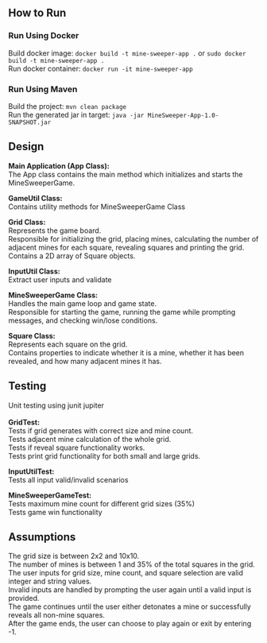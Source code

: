 ## How to Run
### Run Using Docker
Build docker image: `docker build -t mine-sweeper-app .` or `sudo docker build -t mine-sweeper-app .`\
Run docker container: `docker run -it mine-sweeper-app`
### Run Using Maven
Build the project: `mvn clean package`\
Run the generated jar in target: `java -jar MineSweeper-App-1.0-SNAPSHOT.jar`

## Design
**Main Application (App Class):**\
The App class contains the main method which initializes and starts the MineSweeperGame.

**GameUtil Class:**\
Contains utility methods for MineSweeperGame Class

**Grid Class:**\
Represents the game board.\
Responsible for initializing the grid, placing mines, calculating the number of adjacent mines for each square, revealing squares and printing the grid.\
Contains a 2D array of Square objects.

**InputUtil Class:**\
Extract user inputs and validate

**MineSweeperGame Class:**\
Handles the main game loop and game state.\
Responsible for starting the game, running the game while prompting messages, and checking win/lose conditions.

**Square Class:**\
Represents each square on the grid.\
Contains properties to indicate whether it is a mine, whether it has been revealed, and how many adjacent mines it has.

## Testing

Unit testing using junit jupiter\
\
**GridTest:**\
Tests if grid generates with correct size and mine count.\
Tests adjacent mine calculation of the whole grid.\
Tests if reveal square functionality works.\
Tests print grid functionality for both small and large grids.

**InputUtilTest:**\
Tests all input valid/invalid scenarios

**MineSweeperGameTest:**\
Tests maximum mine count for different grid sizes (35%)\
Tests game win functionality

## Assumptions
The grid size is between 2x2 and 10x10.\
The number of mines is between 1 and 35% of the total squares in the grid.\
The user inputs for grid size, mine count, and square selection are valid integer and string values.\
Invalid inputs are handled by prompting the user again until a valid input is provided.\
The game continues until the user either detonates a mine or successfully reveals all non-mine squares.\
After the game ends, the user can choose to play again or exit by entering -1.


